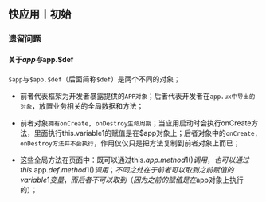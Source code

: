 ## 快应用丨初始

### 遗留问题

#### 关于$app与$app.$def

`$app`与`$app.$def`（后面简称`$def`）是两个不同的对象；

* 前者代表框架为开发者暴露提供的`APP对象`；后者代表开发者在`app.ux中导出的对象`，放置业务相关的全局数据和方法；

* 前者对象`拥有onCreate, onDestroy生命周期`；当应用启动时会执行onCreate方法，里面执行this.variable1的赋值是在$app对象上；后者对象中的`onCreate, onDestroy方法并不会执行`，作用仅仅只是把方法复制到前者对象上而已；

* 这些全局方法在页面中：既可以通过this.$app.method1()调用，也可以通过this.$app.$def.method1()调用；不同之处在于前者可以取到之前赋值的variable1变量，而后者不可以取到（因为之前的赋值是在$app对象上执行的）；
